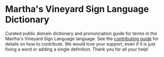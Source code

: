 
# Martha's Vineyard Sign Language Dictionary

Curated public domain dictionary and pronunciation guide for terms in the Martha's Vineyard Sign Language language. See the [contributing guide](https://github.com/drumworkteam/term/blob/make/.github/contributing.md) for details on how to contribute. We would love your support, even if it is just fixing a word or adding a single definition. Thank you for all your help!